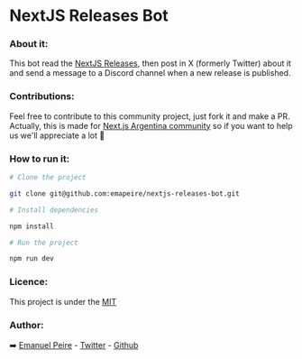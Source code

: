 # NextJS Releases Bot

### About it:

This bot read the [NextJS Releases](https://github.com/vercel/next.js/releases), then post in X (formerly Twitter) about it and send a message to a Discord channel when a new release is published.

### Contributions:

Feel free to contribute to this community project, just fork it and make a PR.</br>
Actually, this is made for [Next.js Argentina community](https://twitter.com/nextjsargentina) so if you want to help us we'll appreciate a lot 🤗

### How to run it:

```bash
# Clone the project

git clone git@github.com:emapeire/nextjs-releases-bot.git

# Install dependencies

npm install

# Run the project

npm run dev
```

### Licence:

This project is under the [MIT](/LICENSE)

### Author:

➡️ [Emanuel Peire](https://cv.emapeire.vercel.app) - [Twitter](https://twitter.com/emapeire) - [Github](https://github.com/emapeire)
